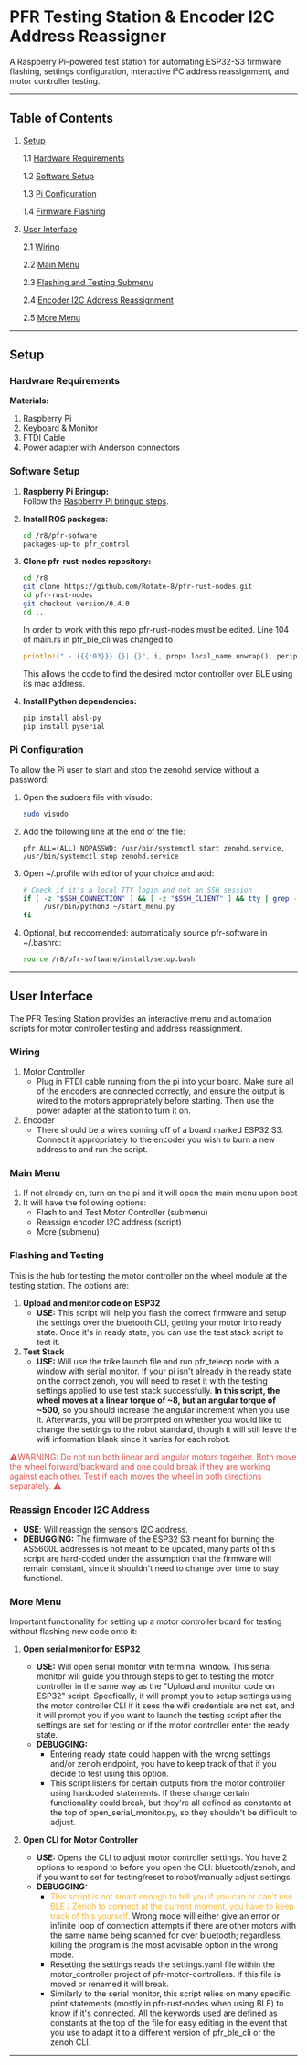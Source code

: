 
# PFR Testing Station & Encoder I2C Address Reassigner

A Raspberry Pi–powered test station for automating ESP32-S3 firmware flashing, settings configuration, interactive I²C address reassignment, and motor controller testing.

---


## Table of Contents
1. [Setup](#setup)

	 1.1 [Hardware Requirements](#hardware-requirements)

	 1.2 [Software Setup](#software-setup)

	 1.3 [Pi Configuration](#pi-configuration)

	 1.4 [Firmware Flashing](#firmware-flashing)

2. [User Interface](#user-interface)

	2.1 [Wiring](#wiring)

	2.2 [Main Menu](#main-menu)

	2.3 [Flashing and Testing Submenu](#flashing-and-testing)

	2.4 [Encoder I2C Address Reassignment](#reassign-sensor-i2c-address)

	2.5 [More Menu](#more-menu)


---

## Setup

### Hardware Requirements
**Materials:**
1. Raspberry Pi
2. Keyboard & Monitor
3. FTDI Cable
4. Power adapter with Anderson connectors

### Software Setup
1. **Raspberry Pi Bringup:**  
	Follow the [Raspberry Pi bringup steps](https://app.clickup.com/9014308583/v/dc/8cmpvq7-594/8cmpvq7-3234).

2. **Install ROS packages:**  
	```bash
	cd /r8/pfr-sofware
	packages-up-to pfr_control
	```

3. **Clone pfr-rust-nodes repository:**
	```bash
	cd /r8
	git clone https://github.com/Rotate-8/pfr-rust-nodes.git
	cd pfr-rust-nodes
	git checkout version/0.4.0
	cd ..
	```
	In order to work with this repo pfr-rust-nodes must be edited. Line 104 of main.rs in pfr_ble_cli was changed to
	```rust
	println!(" - {{{:03}}} {}| {}", i, props.local_name.unwrap(), peripheral.address());
	```
	This allows the code to find the desired motor controller over BLE using its mac address.

4. **Install Python dependencies:**  
	```bash
	pip install absl-py
	pip install pyserial
	```

### Pi Configuration
To allow the Pi user to start and stop the zenohd service without a password:

1. Open the sudoers file with visudo:
	```bash
	sudo visudo
	```
2. Add the following line at the end of the file:
	```
	pfr ALL=(ALL) NOPASSWD: /usr/bin/systemctl start zenohd.service, /usr/bin/systemctl stop zenohd.service
	```
3. Open ~/.profile with editor of your choice and add:
	```bash
	# Check if it's a local TTY login and not an SSH session
	if [ -z "$SSH_CONNECTION" ] && [ -z "$SSH_CLIENT" ] && tty | grep -q '/dev/tty'; then
		 /usr/bin/python3 ~/start_menu.py
	fi
	```
4. Optional, but reccomended: automatically source pfr-software in ~/.bashrc:
	```bash
	source /r8/pfr-software/install/setup.bash
	```

---

## User Interface

The PFR Testing Station provides an interactive menu and automation scripts for motor controller testing and address reassignment.

### Wiring
1. Motor Controller
	- Plug in FTDI cable running from the pi into your board. Make sure all of the encoders are connected correctly, and ensure the output is wired to the motors appropriately before starting. Then use the power adapter at the station to turn it on.
2. Encoder
	- There should be a wires coming off of a board marked ESP32 S3. Connect it appropriately to the encoder you wish to burn a new address to and run the script.

### Main Menu
1. If not already on, turn on the pi and it will open the main menu upon boot
2. It will have the following options:
	- Flash to and Test Motor Controller (submenu)
	- Reassign encoder I2C address (script)
	- More (submenu)

### Flashing and Testing 
This is the hub for testing the motor controller on the wheel module at the testing station. The options are:
1. **Upload and monitor code on ESP32**
	- **USE:** This script will help you flash the correct firmware and setup the settings over the bluetooth CLI, getting your motor into ready state. Once it's in ready state, you can use the test stack script to test it.
2. **Test Stack**
	- **USE:** Will use the trike launch file and run pfr_teleop node with a window with serial monitor. If your pi isn't already in the ready state on the correct zenoh, you will need to reset it with the testing settings applied to use test stack successfully. **In this script, the wheel moves at a linear torque of ~8, but an angular torque of ~500**, so you should increase the angular increment when you use it. Afterwards, you will be prompted on whether you would like to change the settings to the robot standard, though it will still leave the wifi information blank since it varies for each robot.

<span style="color:#d9534f;">⚠️WARNING: Do not run both linear and angular motors together. Both move the wheel forward/backward and one could break if they are working against each other. Test if each moves the wheel in both directions separately. ⚠️</span>

### Reassign Encoder I2C Address
- **USE**: Will reassign the sensors I2C address. 
- **DEBUGGING:** The firmware of the ESP32 S3 meant for burning the AS5600L addresses is not meant to be updated, many parts of this script are hard-coded under the assumption that the firmware will remain constant, since it shouldn't need to change over time to stay functional.

### More Menu
Important functionality for setting up a motor controller board for testing without flashing new code onto it:
1. **Open serial monitor for ESP32**
	- **USE:** Will open serial monitor with terminal window. This serial monitor will guide you through steps to get to testing the motor controller in the same way as the "Upload and monitor code on ESP32" script. Specfically, it will prompt you to setup settings using the motor controller CLI if it sees the wifi credentials are not set, and it will prompt you if you want to launch the testing script after the settings are set for testing or if the motor controller enter the ready state. 
	- **DEBUGGING:** 
		- Entering ready state could happen with the wrong settings and/or zenoh endpoint, you have to keep track of that if you decide to test using this option.
		- This script listens for certain outputs from the motor controller using hardcoded statements. If these change certain functionality could break, but they're all defined as constante at the top of open_serial_monitor.py, so they shouldn't be difficult to adjust.

2. **Open CLI for Motor Controller**
	- **USE:** Opens the CLI to adjust motor controller settings. You have 2 options to respond to before you open the CLI: bluetooth/zenoh, and if you want to set for testing/reset to robot/manually adjust settings. 
	- **DEBUGGING:**
		- <span style="color:#f7b731;">This script is not smart enough to tell you if you can or can't use BLE / Zenoh to connect at the current moment, you have to keep track of this yourself.</span> Wrong mode will either give an error or infinite loop of connection attempts if there are other motors with the same name being scanned for over bluetooth; regardless, killing the program is the most advisable option in the wrong mode. 
		- Resetting the settings reads the settings.yaml file within the motor_controller project of pfr-motor-controllers. If this file is moved or renamed it will break.
		- Similarly to the serial monitor, this script relies on many specific print statements (mostly in pfr-rust-nodes when using BLE) to know if it's connected. All the keywords used are defined as constants at the top of the file for easy editing in the event that you use to adapt it to a different version of pfr_ble_cli or the zenoh CLI.
---
